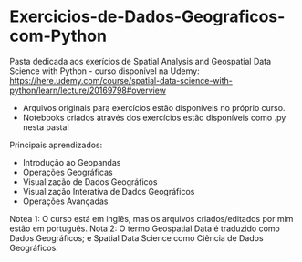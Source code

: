# Exercicios-de-Dados-Geograficos-com-Python

Pasta dedicada aos exerícios de Spatial Analysis and Geospatial Data Science with Python - curso disponível na Udemy: 
https://here.udemy.com/course/spatial-data-science-with-python/learn/lecture/20169798#overview

* Arquivos originais para exercícios estão disponíveis no próprio curso.   
* Notebooks criados através dos exercícios estão disponíveis como .py nesta pasta! 

Principais aprendizados:
* Introdução ao Geopandas
* Operações Geográficas
* Visualização de Dados Geográficos
* Visualização Interativa de Dados Geográficos
* Operações Avançadas

Notea 1: O curso está em inglês, mas os arquivos criados/editados por mim estão em português.
Nota 2: O termo Geospatial Data é traduzido como Dados Geográficos; e Spatial Data Science como Ciência de Dados Geográficos.

